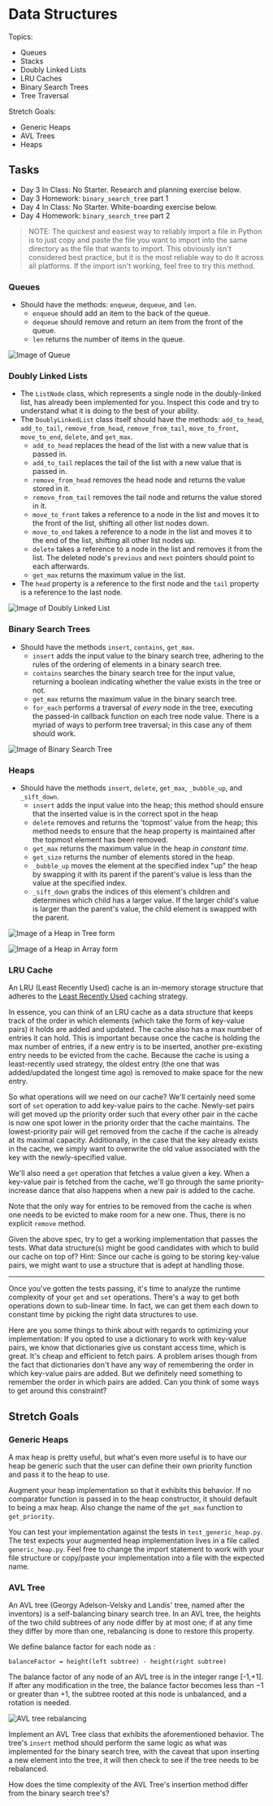 # Data Structures

Topics:

- Queues
- Stacks
- Doubly Linked Lists
- LRU Caches
- Binary Search Trees
- Tree Traversal

Stretch Goals:

- Generic Heaps
- AVL Trees
- Heaps

## Tasks

- Day 3 In Class: No Starter. Research and planning exercise below.
- Day 3 Homework: `binary_search_tree` part 1
- Day 4 In Class: No Starter. White-boarding exercise below.
- Day 4 Homework: `binary_search_tree` part 2

> NOTE: The quickest and easiest way to reliably import a file in Python is to just copy and paste the file you want to import into the same directory as the file that wants to import. This obviously isn't considered best practice, but it is the most reliable way to do it across all platforms. If the import isn't working, feel free to try this method.

### Queues

- Should have the methods: `enqueue`, `dequeue`, and `len`.
  - `enqueue` should add an item to the back of the queue.
  - `dequeue` should remove and return an item from the front of the queue.
  - `len` returns the number of items in the queue.

![Image of Queue](https://upload.wikimedia.org/wikipedia/commons/thumb/5/52/Data_Queue.svg/600px-Data_Queue.svg.png)

### Doubly Linked Lists

- The `ListNode` class, which represents a single node in the doubly-linked list, has already been implemented for you. Inspect this code and try to understand what it is doing to the best of your ability.
- The `DoublyLinkedList` class itself should have the methods: `add_to_head`, `add_to_tail`, `remove_from_head`, `remove_from_tail`, `move_to_front`, `move_to_end`, `delete`, and `get_max`.
  - `add_to_head` replaces the head of the list with a new value that is passed in.
  - `add_to_tail` replaces the tail of the list with a new value that is passed in.
  - `remove_from_head` removes the head node and returns the value stored in it.
  - `remove_from_tail` removes the tail node and returns the value stored in it.
  - `move_to_front` takes a reference to a node in the list and moves it to the front of the list, shifting all other list nodes down.
  - `move_to_end` takes a reference to a node in the list and moves it to the end of the list, shifting all other list nodes up.
  - `delete` takes a reference to a node in the list and removes it from the list. The deleted node's `previous` and `next` pointers should point to each afterwards.
  - `get_max` returns the maximum value in the list.
- The `head` property is a reference to the first node and the `tail` property is a reference to the last node.

![Image of Doubly Linked List](https://upload.wikimedia.org/wikipedia/commons/thumb/5/5e/Doubly-linked-list.svg/610px-Doubly-linked-list.svg.png)

### Binary Search Trees

- Should have the methods `insert`, `contains`, `get_max`.
  - `insert` adds the input value to the binary search tree, adhering to the rules of the ordering of elements in a binary search tree.
  - `contains` searches the binary search tree for the input value, returning a boolean indicating whether the value exists in the tree or not.
  - `get_max` returns the maximum value in the binary search tree.
  - `for_each` performs a traversal of _every_ node in the tree, executing the passed-in callback function on each tree node value. There is a myriad of ways to perform tree traversal; in this case any of them should work.

![Image of Binary Search Tree](https://upload.wikimedia.org/wikipedia/commons/thumb/d/da/Binary_search_tree.svg/300px-Binary_search_tree.svg.png)

### Heaps

- Should have the methods `insert`, `delete`, `get_max`, `_bubble_up`, and `_sift_down`.
  - `insert` adds the input value into the heap; this method should ensure that the inserted value is in the correct spot in the heap
  - `delete` removes and returns the 'topmost' value from the heap; this method needs to ensure that the heap property is maintained after the topmost element has been removed.
  - `get_max` returns the maximum value in the heap _in constant time_.
  - `get_size` returns the number of elements stored in the heap.
  - `_bubble_up` moves the element at the specified index "up" the heap by swapping it with its parent if the parent's value is less than the value at the specified index.
  - `_sift_down` grabs the indices of this element's children and determines which child has a larger value. If the larger child's value is larger than the parent's value, the child element is swapped with the parent.

![Image of a Heap in Tree form](https://upload.wikimedia.org/wikipedia/commons/thumb/3/38/Max-Heap.svg/501px-Max-Heap.svg.png)

![Image of a Heap in Array form](https://upload.wikimedia.org/wikipedia/commons/thumb/d/d2/Heap-as-array.svg/603px-Heap-as-array.svg.png)

### LRU Cache

An LRU (Least Recently Used) cache is an in-memory storage structure that adheres to the [Least Recently Used](<https://en.wikipedia.org/wiki/Cache_replacement_policies#Least_recently_used_(LRU)>) caching strategy.

In essence, you can think of an LRU cache as a data structure that keeps track of the order in which elements (which take the form of key-value pairs) it holds are added and updated. The cache also has a max number of entries it can hold. This is important because once the cache is holding the max number of entries, if a new entry is to be inserted, another pre-existing entry needs to be evicted from the cache. Because the cache is using a least-recently used strategy, the oldest entry (the one that was added/updated the longest time ago) is removed to make space for the new entry.

So what operations will we need on our cache? We'll certainly need some sort of `set` operation to add key-value pairs to the cache. Newly-set pairs will get moved up the priority order such that every other pair in the cache is now one spot lower in the priority order that the cache maintains. The lowest-priority pair will get removed from the cache if the cache is already at its maximal capacity. Additionally, in the case that the key already exists in the cache, we simply want to overwrite the old value associated with the key with the newly-specified value.

We'll also need a `get` operation that fetches a value given a key. When a key-value pair is fetched from the cache, we'll go through the same priority-increase dance that also happens when a new pair is added to the cache.

Note that the only way for entries to be removed from the cache is when one needs to be evicted to make room for a new one. Thus, there is no explicit `remove` method.

Given the above spec, try to get a working implementation that passes the tests. What data structure(s) might be good candidates with which to build our cache on top of? Hint: Since our cache is going to be storing key-value pairs, we might want to use a structure that is adept at handling those.

---

Once you've gotten the tests passing, it's time to analyze the runtime complexity of your `get` and `set` operations. There's a way to get both operations down to sub-linear time. In fact, we can get them each down to constant time by picking the right data structures to use.

Here are you some things to think about with regards to optimizing your implementation: If you opted to use a dictionary to work with key-value pairs, we know that dictionaries give us constant access time, which is great. It's cheap and efficient to fetch pairs. A problem arises though from the fact that dictionaries don't have any way of remembering the order in which key-value pairs are added. But we definitely need something to remember the order in which pairs are added. Can you think of some ways to get around this constraint?

## Stretch Goals

### Generic Heaps

A max heap is pretty useful, but what's even more useful is to have our heap be generic such that the user can define their own priority function and pass it to the heap to use.

Augment your heap implementation so that it exhibits this behavior. If no comparator function is passed in to the heap constructor, it should default to being a max heap. Also change the name of the `get_max` function to `get_priority`.

You can test your implementation against the tests in `test_generic_heap.py`. The test expects your augmented heap implementation lives in a file called `generic_heap.py`. Feel free to change the import statement to work with your file structure or copy/paste your implementation into a file with the expected name.

### AVL Tree

An AVL tree (Georgy Adelson-Velsky and Landis' tree, named after the inventors) is a self-balancing binary search tree. In an AVL tree, the heights of the two child subtrees of any node differ by at most one; if at any time they differ by more than one, rebalancing is done to restore this property.

We define balance factor for each node as :

```
balanceFactor = height(left subtree) - height(right subtree)
```

The balance factor of any node of an AVL tree is in the integer range [-1,+1]. If after any modification in the tree, the balance factor becomes less than −1 or greater than +1, the subtree rooted at this node is unbalanced, and a rotation is needed.

![AVL tree rebalancing](https://s3.amazonaws.com/hr-challenge-images/0/1436854305-b167cc766c-AVL_Tree_Rebalancing.svg.png)

Implement an AVL Tree class that exhibits the aforementioned behavior. The tree's `insert` method should perform the same logic as what was implemented for the binary search tree, with the caveat that upon inserting a new element into the tree, it will then check to see if the tree needs to be rebalanced.

How does the time complexity of the AVL Tree's insertion method differ from the binary search tree's?
